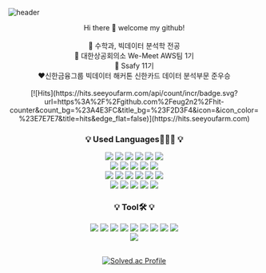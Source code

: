 ![header](https://capsule-render.vercel.app/api?type=waving&color=ffb1be&height=200&section=header&text=eugene's%20github&fontSize=90&fontColor=ffffff)
<div align=center> 
Hi there 👋 welcome my github! <br>

<br>
🌟 수학과, 빅데이터 분석학 전공
<br>
🌱 대한상공회의소 We-Meet AWS팀 1기 
<br>
💚 Ssafy 11기 
<br>
❤️신한금융그룹 빅데이터 해커톤 신한카드 데이터 분석부문 준우승
<br>
<br>
[![Hits](https://hits.seeyoufarm.com/api/count/incr/badge.svg?url=https%3A%2F%2Fgithub.com%2Feug2n2%2Fhit-counter&count_bg=%23A4E3FC&title_bg=%23F2D3F4&icon=&icon_color=%23E7E7E7&title=hits&edge_flat=false)](https://hits.seeyoufarm.com)

<h3 align="center">💡 Used Languages👩🏻‍💻  💡</h3>
<div align=center> 
<img src="https://img.shields.io/badge/java-%23ED8B00?style=for-the-badge&logo=openjdk&logoColor=white">
<img src="https://img.shields.io/badge/python-3776AB?style=for-the-badge&logo=python&logoColor=white"> 
<img src="https://img.shields.io/badge/R-276DC3?style=for-the-badge&logo=R&logoColor=white">
<img src="https://img.shields.io/badge/Tableau-E97627?style=for-the-badge&logo=Tableau&logoColor=white">
<img src="https://img.shields.io/badge/Linux-FCC624?style=for-the-badge&logo=Linux&logoColor=white">
<img src="https://img.shields.io/badge/Jupyter-F37626?style=for-the-badge&logo=Jupyter&logoColor=white">
<br>
<img src="https://img.shields.io/badge/ubuntu-E95420?style=for-the-badge&logo=ubuntu&logoColor=white">
<img src="https://img.shields.io/badge/JavaScript-F7DF1E?style=for-the-badge&logo=javascript&logoColor=white">
<img src="https://img.shields.io/badge/spring-6DB33F?style=for-the-badge&logo=spring&logoColor=white">
<img src="https://img.shields.io/badge/springboot-6DB33F?style=for-the-badge&logo=springboot&logoColor=white">
<img src="https://img.shields.io/badge/MySQL-4479A1?style=for-the-badge&logo=MySQL&logoColor=white">
<br>
<img src="https://img.shields.io/badge/Google Analytics-E37400?style=for-the-badge&logo=Google Analytics&logoColor=white">  
<img src="https://img.shields.io/badge/vue-4FC08D?style=for-the-badge&logo=vuedotjs&logoColor=white">  	
<img src="https://img.shields.io/badge/VMware-607078?style=for-the-badge&logo=VMware&logoColor=white">  
<img src="https://img.shields.io/badge/pandas-150458?style=for-the-badge&logo=pandas&logoColor=white">  
<img src="https://img.shields.io/badge/openai-412991?style=for-the-badge&logo=openai&logoColor=white">
<img src="https://img.shields.io/badge/apacheparquet-50ABF1?style=for-the-badge&logo=apacheparquet&logoColor=white">
<br>
<img src="https://img.shields.io/badge/ElasticSearch-005571?style=for-the-badge&logo=elasticsearch&logoColor=white">  
<img src="https://img.shields.io/badge/amazon EC2-FF9900?style=for-the-badge&logo=amazonec2&logoColor=white">  
<img src="https://img.shields.io/badge/docker-%230db7ed.svg?style=for-the-badge&logo=docker&logoColor=white">  
<img src="https://img.shields.io/badge/Hadoop-66CCFF?style=for-the-badge&logo=apachehadoop&logoColor=white"> 
<img src="https://img.shields.io/badge/PostgreSQL-4169E1?style=for-the-badge&logo=postgresql&logoColor=white">
<h3 align="center">💡 Tool🛠  💡</h3>
<img src="https://img.shields.io/badge/GitHub-181717?style=flat-square&logo=GitHub&logoColor=white" />
<img src="https://img.shields.io/badge/gitlab-FC6D26?style=flat-square&logo=gitlab&logoColor=white" />
<img src="https://img.shields.io/badge/Notion-000000?style=flat-square&logo=Notion&logoColor=white" />
<img src="https://img.shields.io/badge/Slack-4A154B?style=flat-square&logo=Slack&logoColor=white" />
<img src="https://img.shields.io/badge/Figma-F24E1E?style=flat-square&logo=Figma&logoColor=white" />
<img src="https://img.shields.io/badge/Eclipse%20IDE-2C2255?style=flat-square&logo=EclipseIDE&logoColor=white" />
<img src="https://img.shields.io/badge/Visual%20Studio%20Code-007ACC?style=flat-square&logo=VisualStudioCode&logoColor=white" />
<img src="https://img.shields.io/badge/IntelliJIDEA-000000?style=flat-square&logo=intellij-idea&logoColor=white" />
<img src="https://img.shields.io/badge/postman-FF6C37?style=flat-square&logo=postman&logoColor=white" />


<br>
<img src="https://github-readme-stats.vercel.app/api/top-langs/?username=eug2n2&layout=compact"><br><br>
  
[![Solved.ac
Profile](http://mazassumnida.wtf/api/v2/generate_badge?boj=dbwls5775)](https://solved.ac/dbwls5775)


<!--
<h3 align="center">💡 My Git Stats 💡</h3>

![Anurag's GitHub stats](https://github-readme-stats.vercel.app/api?username=eug2n2&show_icons=true&theme=radical)
-->
